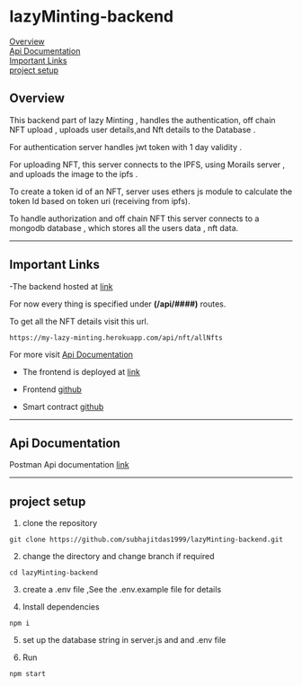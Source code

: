 # lazyMinting-backend

[Overview](#overview)<br>
[Api Documentation](#api-documentation)<br>
[Important Links](#important-links)<br>
[project setup](#project-setup)<br>

## **Overview**

This backend part of lazy Minting , handles the authentication, off chain NFT upload , uploads user details,and Nft details to the Database .

For authentication server handles jwt token with 1 day validity .

For uploading NFT, this server connects to the IPFS, using Morails server , and uploads the image to the ipfs .

To create a token id of an NFT, server uses ethers js module to calculate the token Id based on token uri (receiving from ipfs).

To handle authorization and off chain NFT this server connects to a mongodb database , which stores all the users data , nft data.

---

## **Important Links**

-The backend hosted at [link](https://my-lazy-minting.herokuapp.com/)

For now every thing is specified under **(/api/####)** routes.

To get all the NFT details visit this url.

```
https://my-lazy-minting.herokuapp.com/api/nft/allNfts
```

For more visit [Api Documentation](#api-documentation)

- The frontend is deployed at [link](https://cryptic-woodland-73080.herokuapp.com/)

- Frontend [github](https://github.com/subhajitdas1999/lazyminting-frontend)

- Smart contract [github](https://github.com/subhajitdas1999/lazyMinting-SC)

---

## **Api Documentation**

Postman Api documentation [link](https://documenter.getpostman.com/view/15761755/UyxnCjDk)

---

## **project setup**

1. clone the repository

```
git clone https://github.com/subhajitdas1999/lazyMinting-backend.git
```

2. change the directory and change branch if required

```
cd lazyMinting-backend
```

3. create a .env file ,See the .env.example file for details

4. Install dependencies

```
npm i
```

5. set up the database string in server.js and and .env file

6. Run

```
npm start
```

